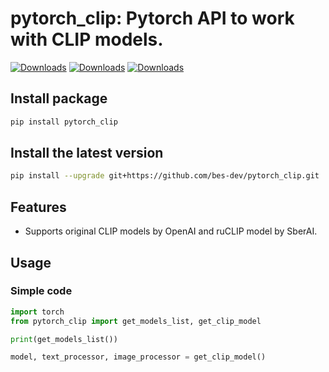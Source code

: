 # pytorch_clip: Pytorch API to work with CLIP models.
[![Downloads](https://pepy.tech/badge/pytorch_clip)](https://pepy.tech/project/pytorch_clip)
[![Downloads](https://pepy.tech/badge/pytorch_clip/month)](https://pepy.tech/project/pytorch_clip)
[![Downloads](https://pepy.tech/badge/pytorch_clip/week)](https://pepy.tech/project/pytorch_clip)


## Install package

```bash
pip install pytorch_clip
```

## Install the latest version

```bash
pip install --upgrade git+https://github.com/bes-dev/pytorch_clip.git
```

## Features
- Supports original CLIP models by OpenAI and ruCLIP model by SberAI.

## Usage

### Simple code

```python
import torch
from pytorch_clip import get_models_list, get_clip_model

print(get_models_list())

model, text_processor, image_processor = get_clip_model()
```